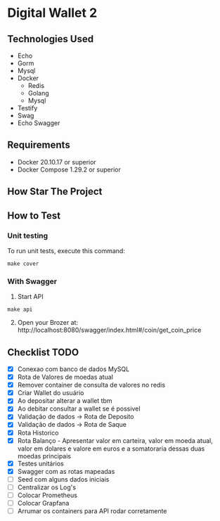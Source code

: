 # Digital Wallet 2

## Technologies Used
- <a src="https://echo.labstack.com/">Echo</a>
- <a src="https://gorm.io/index.html/">Gorm</a>
- <a src="https://dev.mysql.com/doc/mysql-getting-started/en/">Mysql</a>
- <a src="https://circleci.com/docker/?utm_source=google&utm_medium=sem&utm_campaign=sem-google-dg--latam-en-nbAuth-maxConv-auth-nb&utm_term=g_e-docker_c__rsa2_20210709&utm_content=sem-google-dg--latam-en-nbAuth-maxConv-auth-nb_keyword-text_eta-docker_exact-&gclid=Cj0KCQjwgO2XBhCaARIsANrW2X341zChIvWoLkZo2VPSU0w82FmkA-USTf6F4rl7gdmoVz6yK4XWe6waAkWUEALw_wcB">Docker</a>
    - <a src="https://hub.docker.com/layers/redis/library/redis/latest/images/sha256-5050c3b85c308ec9e9eafb8ac7b3a8742a61cdb298d79851141a500491d45baf?context=explore">Redis</a>
    - <a src="https://hub.docker.com/layers/golang/library/golang/1.19-alpine3.16/images/sha256-70df3b8f9f099da7f60f0b32480015165e3d0b51bfacf9e255b59f3dd6bd2828?context=explore">Golang</a>
    - <a src="https://hub.docker.com/layers/mysql/library/mysql/5.7/images/sha256-5ecf646122c4fcbda81983c9e93e81a011b0593c9c19fbfc55b48bd1c23bc790?context=explore">Mysql</a>
- <a src="https://github.com/stretchr/testify">Testify<a>
- <a src="https://github.com/swaggo/swag#declarative-comments-format">Swag</a>
- <a src="https://github.com/swaggo/echo-swagger">Echo Swagger</a>

## Requirements
- Docker 20.10.17 or superior
- Docker Compose 1.29.2 or superior

## How Star The Project

## How to Test
### Unit testing
To run unit tests, execute this command:
```
make cover
```
### With Swagger
1. Start API
```
make api
```
2. Open your Brozer at: http://localhost:8080/swagger/index.html#/coin/get_coin_price

## Checklist TODO
- [X] Conexao com banco de dados MySQL
- [X] Rota de Valores de moedas atual
- [X] Remover container de consulta de valores no redis
- [X] Criar Wallet do usuário
- [X] Ao depositar alterar a wallet tbm
- [X] Ao debitar consultar a wallet se é possivel
- [X] Validação de dados -> Rota de Deposito
- [X] Validação de dados -> Rota de Saque
- [X] Rota Historico
- [X] Rota Balanço - Apresentar valor em carteira, valor em moeda atual, valor em dolares e valore em euros e a somatoraria dessas duas moedas principais
- [X] Testes unitários
- [X] Swagger com as rotas mapeadas
- [ ] Seed com alguns dados iniciais
- [ ] Centralizar os Log's 
- [ ] Colocar Prometheus
- [ ] Colocar Grapfana
- [ ] Arrumar os containers para API rodar corretamente
